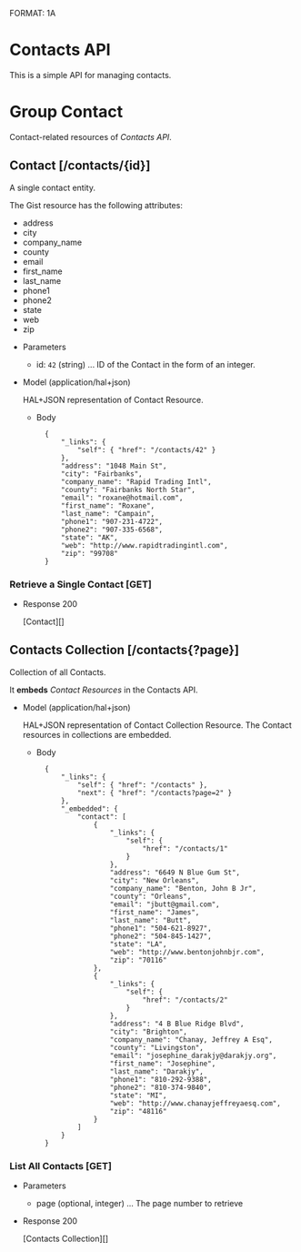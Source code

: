 FORMAT: 1A

# Contacts API
This is a simple API for managing contacts.

# Group Contact
Contact-related resources of *Contacts API*.

## Contact [/contacts/{id}]
A single contact entity.

The Gist resource has the following attributes:

- address
- city
- company_name
- county
- email
- first_name
- last_name
- phone1
- phone2
- state
- web
- zip


+ Parameters
    + id: `42` (string) ... ID of the Contact in the form of an integer.

+ Model (application/hal+json)

    HAL+JSON representation of Contact Resource.

    + Body

            {
                "_links": {
                    "self": { "href": "/contacts/42" }
                },
                "address": "1048 Main St",
                "city": "Fairbanks",
                "company_name": "Rapid Trading Intl",
                "county": "Fairbanks North Star",
                "email": "roxane@hotmail.com",
                "first_name": "Roxane",
                "last_name": "Campain",
                "phone1": "907-231-4722",
                "phone2": "907-335-6568",
                "state": "AK",
                "web": "http://www.rapidtradingintl.com",
                "zip": "99708"
            }

### Retrieve a Single Contact [GET]
+ Response 200

    [Contact][]


## Contacts Collection [/contacts{?page}]
Collection of all Contacts.

It **embeds** *Contact Resources* in the Contacts API.


+ Model (application/hal+json)

    HAL+JSON representation of Contact Collection Resource. The Contact resources in collections are embedded.

    + Body

            {
                "_links": {
                    "self": { "href": "/contacts" },
                    "next": { "href": "/contacts?page=2" }
                },
                "_embedded": {
                    "contact": [
                        {
                            "_links": {
                                "self": {
                                    "href": "/contacts/1"
                                }
                            },
                            "address": "6649 N Blue Gum St",
                            "city": "New Orleans",
                            "company_name": "Benton, John B Jr",
                            "county": "Orleans",
                            "email": "jbutt@gmail.com",
                            "first_name": "James",
                            "last_name": "Butt",
                            "phone1": "504-621-8927",
                            "phone2": "504-845-1427",
                            "state": "LA",
                            "web": "http://www.bentonjohnbjr.com",
                            "zip": "70116"
                        },
                        {
                            "_links": {
                                "self": {
                                    "href": "/contacts/2"
                                }
                            },
                            "address": "4 B Blue Ridge Blvd",
                            "city": "Brighton",
                            "company_name": "Chanay, Jeffrey A Esq",
                            "county": "Livingston",
                            "email": "josephine_darakjy@darakjy.org",
                            "first_name": "Josephine",
                            "last_name": "Darakjy",
                            "phone1": "810-292-9388",
                            "phone2": "810-374-9840",
                            "state": "MI",
                            "web": "http://www.chanayjeffreyaesq.com",
                            "zip": "48116"
                        }
                    ]
                }
            }

### List All Contacts [GET]
+ Parameters
    + page (optional, integer) ... The page number to retrieve

+ Response 200

    [Contacts Collection][]
